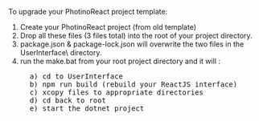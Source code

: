 To upgrade your PhotinoReact project template:

1. Create your PhotinoReact project (from old template)
2. Drop all these files (3 files total) into the root of your project directory.
3. package.json & package-lock.json will overwrite the two files in the UserInterface\ directory.
4. run the make.bat from your root project directory and it will :
<pre>
     a) cd to UserInterface
     b) npm run build (rebuild your ReactJS interface)
     c) xcopy files to appropriate directories
     d) cd back to root
     e) start the dotnet project
</pre>
